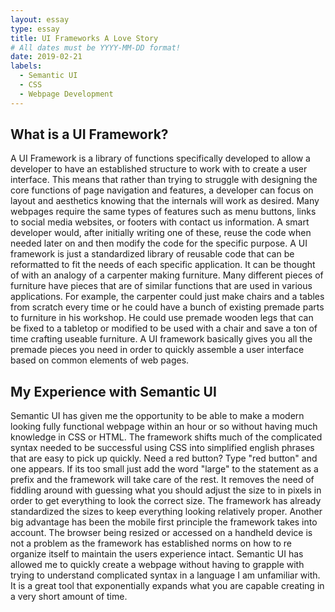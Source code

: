 ```yaml
---
layout: essay
type: essay
title: UI Frameworks A Love Story
# All dates must be YYYY-MM-DD format!
date: 2019-02-21
labels:
  - Semantic UI
  - CSS
  - Webpage Development
---
```


## What is a UI Framework?

A UI Framework is a library of functions specifically developed to allow a developer to have an established structure to work with to create a user interface. This means that rather than trying to struggle with designing the core functions of page navigation and features, a developer can focus on layout and aesthetics knowing that the internals will work as desired. Many webpages require the same types of features such as menu buttons, links to social media websites, or footers with contact us information. A smart developer would, after initially writing one of these, reuse the code when needed later on and then modify the code for the specific purpose. A UI framework is just a standardized library of reusable code that can be reformatted to fit the needs of each specific application. It can be thought of with an analogy of a carpenter making furniture. Many different pieces of furniture have pieces that are of similar functions that are used in various applications. For example, the carpenter could just make chairs and a tables from scratch every time or he could have a bunch of existing premade parts to furniture in his workshop. He could use premade wooden legs that can be fixed to a tabletop or modified to be used with a chair and save a ton of time crafting useable furniture. A UI framework basically gives you all the premade pieces you need in order to quickly assemble a user interface based on common elements of web pages.

## My Experience with Semantic UI

Semantic UI has given me the opportunity to be able to make a modern looking fully functional webpage within an hour or so without having much knowledge in CSS or HTML. The framework shifts much of the complicated syntax needed to be successful using CSS into simplified english phrases that are easy to pick up quickly. Need a red button? Type "red button" and one appears. If its too small just add the word "large" to the statement as a prefix and the framework will take care of the rest. It removes the need of fiddling around with guessing what you should adjust the size to in pixels in order to get everything to look the correct size. The framework has already standardized the sizes to keep everything looking relatively proper. Another big advantage has been the mobile first principle the framework takes into account. The browser being resized or accessed on a handheld device is not a problem as the framework has established norms on how to re organize itself to maintain the users experience intact. Semantic UI has allowed me to quickly create a webpage without having to grapple with trying to understand complicated syntax in a language I am unfamiliar with. It is a great tool that exponentially expands what you are capable creating in a very short amount of time.


